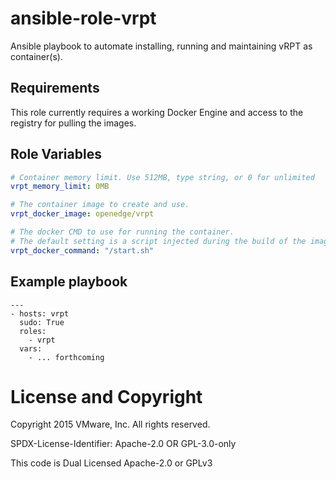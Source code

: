# ansible-role-vrpt

Ansible playbook to automate installing, running and maintaining vRPT as
container(s).

## Requirements

This role currently requires a working Docker Engine and access to the
registry for pulling the images.

## Role Variables

```yaml
# Container memory limit. Use 512MB, type string, or 0 for unlimited
vrpt_memory_limit: 0MB

# The container image to create and use.
vrpt_docker_image: openedge/vrpt

# The docker CMD to use for running the container.
# The default setting is a script injected during the build of the image.
vrpt_docker_command: "/start.sh"
```

## Example playbook

```
---
- hosts: vrpt
  sudo: True
  roles:
    - vrpt
  vars:
    - ... forthcoming
```

# License and Copyright

Copyright 2015 VMware, Inc.  All rights reserved.

SPDX-License-Identifier: Apache-2.0 OR GPL-3.0-only

This code is Dual Licensed Apache-2.0 or GPLv3

